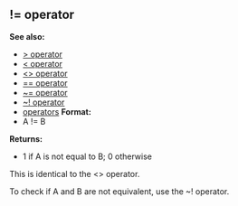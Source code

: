 ## != operator
**See also:**
+   [\> operator](/ref/operator/%3e.md) 
+   [\< operator](/ref/operator/%3c.md) 
+   [\<\> operator](/ref/operator/%3c%3e.md) 
+   [== operator](/ref/operator/==.md) 
+   [\~= operator](/ref/operator/~=.md) 
+   [\~! operator](/ref/operator/~!.md) 
+   [operators](/ref/operator.md) <!-- -->
**Format:**
+   A != B
<!-- -->
**Returns:**
+   1 if A is not equal to B; 0 otherwise


This is identical to the \<\> operator. 

To check if A
and B are not equivalent, use the \~! operator.